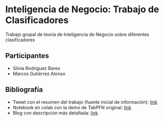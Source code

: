 # Inteligencia de Negocio: Trabajo de Clasificadores
Trabajo grupal de teoría de Inteligencia de Negocio sobre diferentes clasificadores

## Participantes
- Silvia Rodríguez Bares
- Marcos Gutiérrez Alonso

## Bibliografía
- Tweet con el resumen del trabajo (fuente inicial de información): [link](https://twitter.com/FrankRHutter/status/1583410845307977733?t=Z-eluxONAQNgE89qb8u0-w)
- Notebook en colab con la demo de TabPFN original: [link](https://colab.research.google.com/drive/194mCs6SEPEW6C0rcP7xWzcEtt1RBc8jJ?usp=sharing)
- Blog con descripción más detallada: [link](https://www.automl.org/tabpfn-a-transformer-that-solves-small-tabular-classification-problems-in-a-second/)
